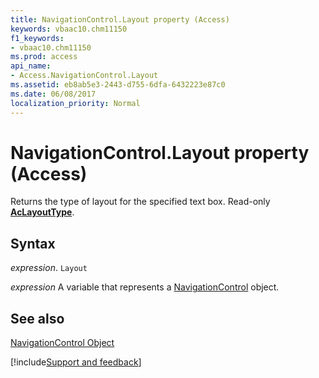 ```yaml
---
title: NavigationControl.Layout property (Access)
keywords: vbaac10.chm11150
f1_keywords:
- vbaac10.chm11150
ms.prod: access
api_name:
- Access.NavigationControl.Layout
ms.assetid: eb8ab5e3-2443-d755-6dfa-6432223e87c0
ms.date: 06/08/2017
localization_priority: Normal
---
```



# NavigationControl.Layout property (Access)

Returns the type of layout for the specified text box. Read-only  **[AcLayoutType](Access.AcLayoutType.md)**.


## Syntax

_expression_. `Layout`

_expression_ A variable that represents a [NavigationControl](Access.NavigationControl.md) object.


## See also


[NavigationControl Object](Access.NavigationControl.md)

[!include[Support and feedback](~/includes/feedback-boilerplate.md)]